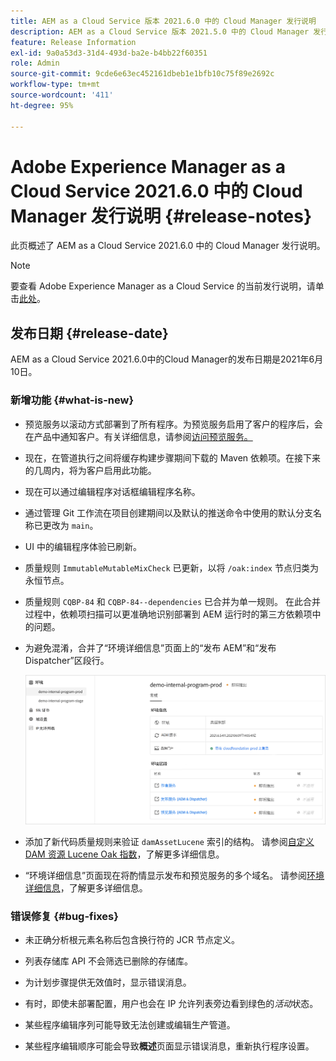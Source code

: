 ```yaml
---
title: AEM as a Cloud Service 版本 2021.6.0 中的 Cloud Manager 发行说明
description: AEM as a Cloud Service 版本 2021.5.0 中的 Cloud Manager 发行说明
feature: Release Information
exl-id: 9a0a53d3-31d4-493d-ba2e-b4bb22f60351
role: Admin
source-git-commit: 9cde6e63ec452161dbeb1e1bfb10c75f89e2692c
workflow-type: tm+mt
source-wordcount: '411'
ht-degree: 95%

---
```


# Adobe Experience Manager as a Cloud Service 2021.6.0 中的 Cloud Manager 发行说明 {#release-notes}

此页概述了 AEM as a Cloud Service 2021.6.0 中的 Cloud Manager 发行说明。

>[!NOTE]
>要查看 Adobe Experience Manager as a Cloud Service 的当前发行说明，请单击[此处](https://experienceleague.adobe.com/docs/experience-manager-cloud-service/release-notes/release-notes/release-notes-current.html?lang=zh-Hans)。

## 发布日期 {#release-date}

AEM as a Cloud Service 2021.6.0中的Cloud Manager的发布日期是2021年6月10日。

### 新增功能 {#what-is-new}

* 预览服务以滚动方式部署到了所有程序。为预览服务启用了客户的程序后，会在产品中通知客户。有关详细信息，请参阅[访问预览服务。](/help/implementing/cloud-manager/manage-environments.md#access-preview-service)

* 现在，在管道执行之间将缓存构建步骤期间下载的 Maven 依赖项。在接下来的几周内，将为客户启用此功能。

* 现在可以通过编辑程序对话框编辑程序名称。

* 通过管理 Git 工作流在项目创建期间以及默认的推送命令中使用的默认分支名称已更改为 `main`。

* UI 中的编辑程序体验已刷新。

* 质量规则 `ImmutableMutableMixCheck` 已更新，以将 `/oak:index` 节点归类为永恒节点。

* 质量规则 `CQBP-84` 和 `CQBP-84--dependencies` 已合并为单一规则。 在此合并过程中，依赖项扫描可以更准确地识别部署到 AEM 运行时的第三方依赖项中的问题。

* 为避免混淆，合并了“环境详细信息”页面上的“发布 AEM”和“发布 Dispatcher”区段行。

  ![发布 Dispatcher](/help/implementing/cloud-manager/release-notes/assets/aem-dispatcher.png)

* 添加了新代码质量规则来验证 `damAssetLucene` 索引的结构。 请参阅[自定义 DAM 资源 Lucene Oak 指数](/help/implementing/cloud-manager/custom-code-quality-rules.md#oakpal-damAssetLucene-sanity-check)，了解更多详细信息。

* “环境详细信息”页面现在将酌情显示发布和预览服务的多个域名。 请参阅[环境详细信息](https://experienceleague.adobe.com/docs/experience-manager-cloud-service/implementing/using-cloud-manager/manage-environments.html#viewing-environment)，了解更多详细信息。

### 错误修复 {#bug-fixes}

* 未正确分析根元素名称后包含换行符的 JCR 节点定义。

* 列表存储库 API 不会筛选已删除的存储库。

* 为计划步骤提供无效值时，显示错误消息。

* 有时，即使未部署配置，用户也会在 IP 允许列表旁边看到绿色的&#x200B;*活动*&#x200B;状态。

* 某些程序编辑序列可能导致无法创建或编辑生产管道。

* 某些程序编辑顺序可能会导致&#x200B;**概述**&#x200B;页面显示错误消息，重新执行程序设置。
